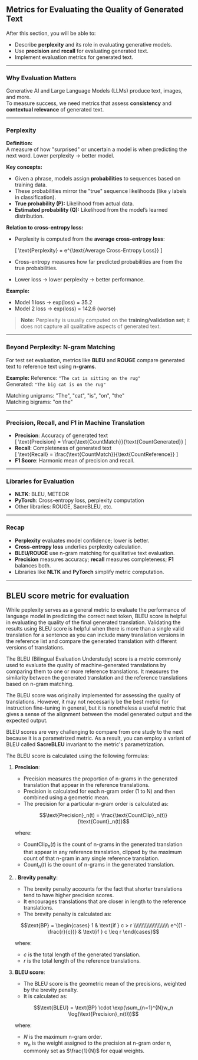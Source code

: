 

## Metrics for Evaluating the Quality of Generated Text

After this section, you will be able to:
- Describe **perplexity** and its role in evaluating generative models.
- Use **precision** and **recall** for evaluating generated text.
- Implement evaluation metrics for generated text.

---

### Why Evaluation Matters
Generative AI and Large Language Models (LLMs) produce text, images, and more.  
To measure success, we need metrics that assess **consistency** and **contextual relevance** of generated text.

---

### Perplexity
**Definition:**  
A measure of how "surprised" or uncertain a model is when predicting the next word. Lower perplexity → better model.

**Key concepts:**
- Given a phrase, models assign **probabilities** to sequences based on training data.
- These probabilities mirror the "true" sequence likelihoods (like `y` labels in classification).
- **True probability (P):** Likelihood from actual data.
- **Estimated probability (Q):** Likelihood from the model’s learned distribution.

**Relation to cross-entropy loss:**
- Perplexity is computed from the **average cross-entropy loss**:
  
  \[
  \text{Perplexity} = e^{\text{Average Cross-Entropy Loss}}
  \]
- Cross-entropy measures how far predicted probabilities are from the true probabilities.
- Lower loss → lower perplexity → better performance.

**Example:**
- Model 1 loss → exp(loss) = 35.2  
- Model 2 loss → exp(loss) = 142.6 (worse)

> **Note:** Perplexity is usually computed on the **training/validation set**; it does not capture all qualitative aspects of generated text.

---

### Beyond Perplexity: N-gram Matching
For test set evaluation, metrics like **BLEU** and **ROUGE** compare generated text to reference text using **n-grams**.

**Example:**
Reference: `"The cat is sitting on the rug"`  
Generated: `"The big cat is on the rug"`

Matching unigrams: "The", "cat", "is", "on", "the"  
Matching bigrams: "on the"  

---

### Precision, Recall, and F1 in Machine Translation
- **Precision**: Accuracy of generated text  
  \[
  \text{Precision} = \frac{\text{CountMatch}}{\text{CountGenerated}}
  \]
- **Recall**: Completeness of generated text  
  \[
  \text{Recall} = \frac{\text{CountMatch}}{\text{CountReference}}
  \]
- **F1 Score**: Harmonic mean of precision and recall.

---

### Libraries for Evaluation
- **NLTK**: BLEU, METEOR  
- **PyTorch**: Cross-entropy loss, perplexity computation
- Other libraries: ROUGE, SacreBLEU, etc.

---

### Recap

- **Perplexity** evaluates model confidence; lower is better.  
- **Cross-entropy loss** underlies perplexity calculation.  
- **BLEU/ROUGE** use n-gram matching for qualitative text evaluation.  
- **Precision** measures accuracy; **recall** measures completeness; **F1** balances both.  
- Libraries like **NLTK** and **PyTorch** simplify metric computation.

---

## BLEU score metric for evaluation
While peplexity serves as a general metric to evaluate the performance of language model in predicting the correct next token, BLEU score is helpful in evaluating the quality of the final generated translation.
Validating the results using BLEU score is helpful when there is more than a single valid translation for a sentence as you can include many translation versions in the reference list and compare the generated translation with different versions of translations.

The BLEU (Bilingual Evaluation Understudy) score is a metric commonly used to evaluate the quality of machine-generated translations by comparing them to one or more reference translations. It measures the similarity between the generated translation and the reference translations based on n-gram matching.

The BLEU score was originally implemented for assessing the quality of translations. However, it may not necessarily be the best metric for instruction fine-tuning in general, but it is nonetheless a useful metric that gives a sense of the alignment between the model generated output and the expected output.

BLEU scores are very challenging to compare from one study to the next because it is a parametrized metric. As a result, you can employ a variant of BLEU called **SacreBLEU** invariant to the metric's parametrization.

The BLEU score is calculated using the following formulas:

1. **Precision**:
    - Precision measures the proportion of n-grams in the generated translation that appear in the reference translations.
    - Precision is calculated for each n-gram order (1 to N) and then combined using a geometric mean.
    - The precision for a particular n-gram order is calculated as:
   
    $$\text{Precision}_n(t) = \frac{\text{CountClip}_n(t)}{\text{Count}_n(t)}$$
    
    where:

      - $\text{CountClip}_n(t)$ is the count of n-grams in the generated translation that appear in any reference translation, clipped by the maximum count of that n-gram in any single reference translation.
      - $\text{Count}_n(t)$ is the count of n-grams in the generated translation.

2. . **Brevity penalty**:
    - The brevity penalty accounts for the fact that shorter translations tend to have higher precision scores.
    - It encourages translations that are closer in length to the reference translations.
    - The brevity penalty is calculated as:
   
    $$\text{BP} = \begin{cases} 1 & \text{if } c > r \\\\\\\\\\\\\\\\\\\\\\ e^{(1 - \frac{r}{c})} & \text{if } c \leq r \end{cases}$$
    
    where:

      - $c$ is the total length of the generated translation.
      - $r$ is the total length of the reference translations.

3. **BLEU score**:
    - The BLEU score is the geometric mean of the precisions, weighted by the brevity penalty.
    - It is calculated as:
    
    $$\text{BLEU} = \text{BP} \cdot \exp(\sum_{n=1}^{N}w_n \log(\text{Precision}_n(t)))$$
    
    where:

      - $N$ is the maximum n-gram order.
      - $w_n$ is the weight assigned to the precision at n-gram order $n$, commonly set as $\frac{1}{N}$ for equal weights.